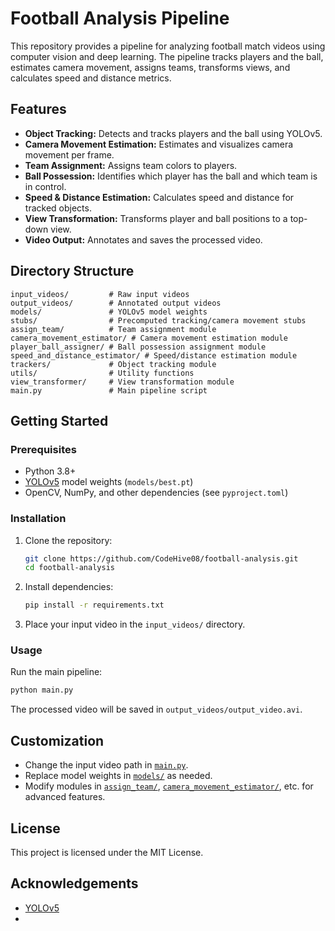 # Football Analysis Pipeline

This repository provides a pipeline for analyzing football match videos using computer vision and deep learning. The pipeline tracks players and the ball, estimates camera movement, assigns teams, transforms views, and calculates speed and distance metrics.

## Features

- **Object Tracking:** Detects and tracks players and the ball using YOLOv5.
- **Camera Movement Estimation:** Estimates and visualizes camera movement per frame.
- **Team Assignment:** Assigns team colors to players.
- **Ball Possession:** Identifies which player has the ball and which team is in control.
- **Speed & Distance Estimation:** Calculates speed and distance for tracked objects.
- **View Transformation:** Transforms player and ball positions to a top-down view.
- **Video Output:** Annotates and saves the processed video.

## Directory Structure

```
input_videos/         # Raw input videos
output_videos/        # Annotated output videos
models/               # YOLOv5 model weights
stubs/                # Precomputed tracking/camera movement stubs
assign_team/          # Team assignment module
camera_movement_estimator/ # Camera movement estimation module
player_ball_assigner/ # Ball possession assignment module
speed_and_distance_estimator/ # Speed/distance estimation module
trackers/             # Object tracking module
utils/                # Utility functions
view_transformer/     # View transformation module
main.py               # Main pipeline script
```

## Getting Started

### Prerequisites

- Python 3.8+
- [YOLOv5](https://github.com/ultralytics/yolov5) model weights (`models/best.pt`)
- OpenCV, NumPy, and other dependencies (see `pyproject.toml`)

### Installation

1. Clone the repository:
    ```sh
    git clone https://github.com/CodeHive08/football-analysis.git
    cd football-analysis
    ```

2. Install dependencies:
    ```sh
    pip install -r requirements.txt
    ```

3. Place your input video in the `input_videos/` directory.

### Usage

Run the main pipeline:
```sh
python main.py
```
The processed video will be saved in `output_videos/output_video.avi`.

## Customization

- Change the input video path in [`main.py`](main.py).
- Replace model weights in [`models/`](models/) as needed.
- Modify modules in [`assign_team/`](assign_team/), [`camera_movement_estimator/`](camera_movement_estimator/), etc. for advanced features.

## License

This project is licensed under the MIT License.

## Acknowledgements

- [YOLOv5](https://github.com/ultralytics/yolov5)
-